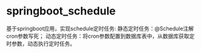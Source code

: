 # springboot_schedule
基于springboot应用，实现schedule定时任务:
  静态定时任务：@Schedule注解cron参数写死；
  动态定时任务：将cron参数配置到数据库表中，从数据库获取定时参数，动态执行定时任务。
